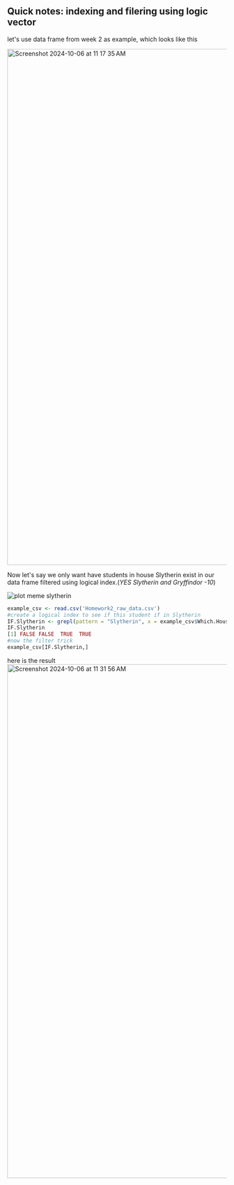 ## Quick notes: indexing and filering using logic vector
let's use data frame from week 2 as example, which looks like this

<img width="1186" alt="Screenshot 2024-10-06 at 11 17 35 AM" src="https://github.com/user-attachments/assets/5ea3ce74-b3cf-46b2-8b6d-53bdddcca206">

Now let's say we only want have students in house Slytherin exist in our data frame filtered using logical index.(*YES Slytherin and 
Gryffindor -10*)

![plot meme slytherin](https://github.com/user-attachments/assets/c26cdf25-54be-4bd3-9db9-5f2bebcd1946)


```r
example_csv <- read.csv('Homework2_raw_data.csv')
#create a logical index to see if this student if in Slytherin
IF.Slytherin <- grepl(pattern = "Slytherin", x = example_csv$Which.House.of.Hogwarts..in.book.Harry.Potter..are.you.self.identified.with...Feel.free.to.skip.this.question.if.you.are.not.sure..)
IF.Slytherin
[1] FALSE FALSE  TRUE  TRUE
#now the filter trick
example_csv[IF.Slytherin,]
```
here is the result
<img width="1181" alt="Screenshot 2024-10-06 at 11 31 56 AM" src="https://github.com/user-attachments/assets/d58964d1-2cab-42e3-be14-a13f168b1035">
